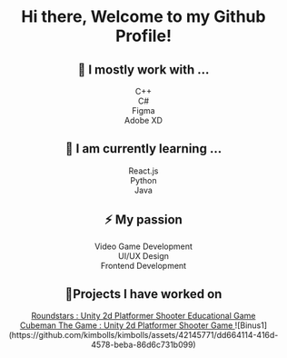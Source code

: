 <div align="center">
<h1> Hi there, Welcome to my Github Profile!  </h1>
<h2>🔨 I mostly work with ... </h2> 
  C++ <br>
  C#<br>
  Figma <br>
  Adobe XD

  <h2>🌱 I am currently learning ... </h2>
  React.js <br>
  Python <br>
  Java 
  
<h2>⚡ My passion  </h2> 
  Video Game Development<br>
  UI/UX Design<br>
  Frontend Development
  
<h2>🔭Projects I have worked on </h2>
<a href="https://github.com/kimbolls/Roundstars-Play"> Roundstars : Unity 2d Platformer Shooter Educational Game </a> <br>
<a href="https://github.com/kimbolls/Cubeman-The-Game-PLAY-"> Cubeman The Game : Unity 2d Platformer Shooter Game </a>
![Binus1](https://github.com/kimbolls/kimbolls/assets/42145771/dd664114-416d-4578-beba-86d6c731b099)


<!--
**kimbolls/kimbolls** is a ✨ _special_ ✨ repository because its `README.md` (this file) appears on your GitHub profile.

Here are some ideas to get you started:

- 🔭 I’m currently working on ...

- 👯 I’m looking to collaborate on ...
- 🤔 I’m looking for help with ...
- 💬 Ask me about ...
- 📫 How to reach me: ...
- 😄 Pronouns: ...
- ⚡ Fun fact: ...
-->

